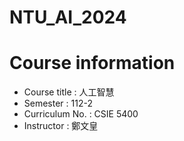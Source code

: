 # NTU_AI_2024
# Course information
* Course title : 人工智慧
* Semester : 112-2
* Curriculum No. : CSIE 5400
* Instructor : 鄭文皇
